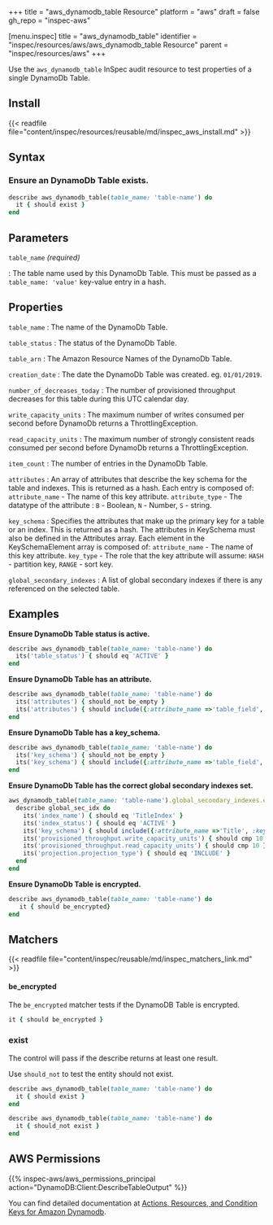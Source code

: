 +++
title = "aws_dynamodb_table Resource"
platform = "aws"
draft = false
gh_repo = "inspec-aws"

[menu.inspec]
title = "aws_dynamodb_table"
identifier = "inspec/resources/aws/aws_dynamodb_table Resource"
parent = "inspec/resources/aws"
+++

Use the `aws_dynamodb_table` InSpec audit resource to test properties of a single DynamoDb Table.

## Install

{{< readfile file="content/inspec/resources/reusable/md/inspec_aws_install.md" >}}

## Syntax

### Ensure an DynamoDb Table exists.

```ruby
describe aws_dynamodb_table(table_name: 'table-name') do
  it { should exist }
end
```

## Parameters

`table_name` _(required)_

: The table name used by this DynamoDb Table. This must be passed as a `table_name: 'value'` key-value entry in a hash.

## Properties

`table_name`
: The name of the DynamoDb Table.

`table_status`
: The status of the DynamoDb Table.

`table_arn`
: The Amazon Resource Names of the DynamoDb Table.

`creation_date`
: The date the DynamoDb Table was created. eg. `01/01/2019`.

`number_of_decreases_today`
: The number of provisioned throughput decreases for this table during this UTC calendar day.

`write_capacity_units`
: The maximum number of writes consumed per second before DynamoDb returns a ThrottlingException.

`read_capacity_units`
: The maximum number of strongly consistent reads consumed per second before DynamoDb returns a ThrottlingException.

`item_count`
: The number of entries in the  DynamoDb Table.

`attributes`
: An array of attributes that describe the key schema for the table and indexes. This is returned as a hash. Each entry is composed of: `attribute_name` - The name of this key attribute. `attribute_type` - The datatype of the attribute : `B` - Boolean, `N` - Number, `S` - string.

`key_schema`
: Specifies the attributes that make up the primary key for a table or an index. This is returned as a hash. The attributes in KeySchema must also be defined in the Attributes array. Each element in the KeySchemaElement array is composed of: `attribute_name` - The name of this key attribute. `key_type` - The role that the key attribute will assume: `HASH` - partition key, `RANGE` - sort key.

`global_secondary_indexes`
: A list of global secondary indexes if there is any referenced on the selected table.

## Examples

**Ensure DynamoDb Table status is active.**

```ruby
describe aws_dynamodb_table(table_name: 'table-name') do
  its('table_status') { should eq 'ACTIVE' }
end
```

**Ensure DynamoDb Table has an attribute.**

```ruby
describe aws_dynamodb_table(table_name: 'table-name') do
  its('attributes') { should_not be_empty }
  its('attributes') { should include({:attribute_name =>'table_field', :attribute_type =>'N'}) }
end
```

**Ensure DynamoDb Table has a key_schema.**

```ruby
describe aws_dynamodb_table(table_name: 'table-name') do
  its('key_schema') { should_not be_empty }
  its('key_schema') { should include({:attribute_name =>'table_field', :key_type =>'HASH'}) }
end
```

**Ensure DynamoDb Table has the correct global secondary indexes set.**

```ruby
aws_dynamodb_table(table_name: 'table-name').global_secondary_indexes.each do |global_sec_idx|
  describe global_sec_idx do
    its('index_name') { should eq 'TitleIndex' }
    its('index_status') { should eq 'ACTIVE' }
    its('key_schema') { should include({:attribute_name =>'Title', :key_type =>'HASH'}) }
    its('provisioned_throughput.write_capacity_units') { should cmp 10 }
    its('provisioned_throughput.read_capacity_units') { should cmp 10 }
    its('projection.projection_type') { should eq 'INCLUDE' }
  end
end
```

**Ensure DynamoDb Table is encrypted.**

```ruby
describe aws_dynamodb_table(table_name: 'table-name') do
   it { should be_encrypted}
end
```

## Matchers

{{< readfile file="content/inspec/reusable/md/inspec_matchers_link.md" >}}

#### be_encrypted

The `be_encrypted` matcher tests if the DynamoDB Table is encrypted.

```ruby
it { should be_encrypted }
```

### exist

The control will pass if the describe returns at least one result.

Use `should_not` to test the entity should not exist.

```ruby
describe aws_dynamodb_table(table_name: 'table-name') do
  it { should exist }
end
```

```ruby
describe aws_dynamodb_table(table_name: 'table-name') do
  it { should_not exist }
end
```

## AWS Permissions

{{% inspec-aws/aws_permissions_principal action="DynamoDB:Client:DescribeTableOutput" %}}

You can find detailed documentation at [Actions, Resources, and Condition Keys for Amazon Dynamodb](https://docs.aws.amazon.com/IAM/latest/UserGuide/list_amazondynamodb.html).
